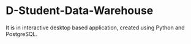 # D-Student-Data-Warehouse
It is in interactive desktop based application, created using Python and PostgreSQL.
